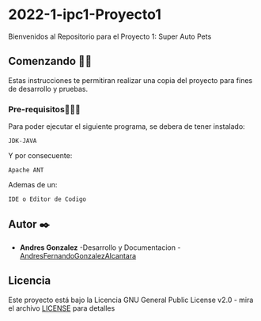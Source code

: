 # 2022-1-ipc1-Proyecto1
Bienvenidos al Repositorio para el Proyecto 1: Super Auto Pets
## Comenzando 🤟🏻
Estas instrucciones te permitiran realizar una copia del proyecto para fines de desarrollo y pruebas.
### Pre-requisitos🏋🏻‍♀️
Para poder ejecutar el siguiente programa, se debera de tener instalado:
```
JDK-JAVA
```
Y por consecuente:
```
Apache ANT
```
Ademas de un:
```
IDE o Editor de Codigo
```
## Autor ✒️
* **Andres Gonzalez** -Desarrollo y Documentacion - [AndresFernandoGonzalezAlcantara](https://github.com/AndresFernandoGonzalezAlcantara)
## Licencia
Este proyecto está bajo la Licencia GNU General Public License v2.0 - mira el archivo [LICENSE](LICENSE) para detalles
